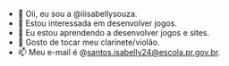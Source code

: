 - 👋 Oii, eu sou a @iiisabellysouza.
- 👀 Estou interessada em desenvolver jogos.
- 🌱 Eu estou aprendendo a desenvolver jogos e sites.
- 💞️ Gosto de tocar meu clarinete/violão.
- 📫 Meu e-mail é @santos.isabelly24@escola.pr.gov.br.

